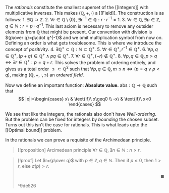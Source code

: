 The *rationals* constitute the smallest superset of the [[Integers]] with multiplicative inverses.  This makes $(\mathbb{Q},+,\cdot)$ a [[Field]]. The construction is as follows:
	1. $\exists \mathbb{Q}\supset\mathbb{Z}$.
	2. $\forall r\in\mathbb{Q}\setminus\{0\}, \ \exists r^{-1}\in\mathbb{Q}: r\cdot r^{-1}=1$.
	3. $\forall r\in\mathbb{Q},\exists p\in\mathbb{Z},q\in\mathbb{N}:r=p\cdot q^{-1}$.
This last axiom is necessary to remove any outsider elements from $\mathbb{Q}$ that might be present. Our convention with division is ${p\over q}=p\cdot q^{-1}$ and we omit multiplication symbol from now on.
Defining an order is what gets troublesome. This is where we introduce the concept of *positivity*.
	4. $\exists \mathbb{Q}^+ \subset \mathbb{Q}:\mathbb{N}\subset \mathbb{Q}^+$.
	5. $\forall r\in\mathbb{Q}^+, r^{-1}\in\mathbb{Q}^+$.
	6. $\forall p,q\in\mathbb{Q}^+, (p+q)\in\mathbb{Q}^+ \wedge pq\in\mathbb{Q}^+$.
	7. $\forall r\in\mathbb{Q}^+, (-r)\notin\mathbb{Q}^+$.
	8. $\forall p,q\in\mathbb{Q}, p>q \Leftrightarrow \exists r\in\mathbb{Q}^+:{p=q+r}$.
This solves the problem of ordering entirely, and gives us a total order $\leq\subset\mathbb{Q}^2$ such that $\forall p,q \in \mathbb{Q}, m\leq n \Leftrightarrow (p=q \vee p<q)$, making $(\mathbb{Q},+,\cdot,\leq)$ an *ordered field*. 

Now we define an important function:
**Absolute value.** $\text{abs}:\mathbb{Q}\to\mathbb{Q}$ such that 
$$
|x|:=\begin{cases} x\ & \text{if}\ x\geq0 \\ -x\ & \text{if}\ x<0 \end{cases}
$$

We see that like the integers, the rationals also don't have *Well-ordering*. But the problem can be fixed for integers by *bounding* the chosen subset. Turns out this isn't the case for rationals. This is what leads upto the [[Optimal bound]] problem.

In the rationals we can prove a requisite of the Archimedean principle.
>[!proposition] Arcimedean principle 
>$\forall r\in\mathbb{Q},\exists n\in\mathbb{N}:n>r$.


>[!proof] 
> Let $r={p\over q}$ with $p\in\mathbb{Z},q\in\mathbb{N}$. Then if $p\leq0$, then $1>r$, else $\sigma(p)>r$. <p align="Right">$\blacksquare$</p>  ^9de526